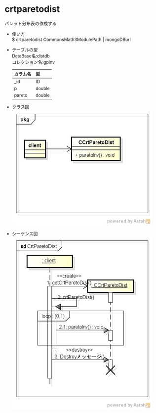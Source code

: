 crtparetodist
=============
パレット分布表の作成する

* 使い方  
  $ crtparetodist CommonsMath3ModulePath | mongoDBurl

* テーブルの型  
  DataBase名:distdb  
  コレクション名:gpinv  

  |カラム名|型     |
  |--------|-------|
  |_id     |ID     |
  |p       |double |
  |pareto  |double |
  
* クラス図  
![crtndist](images/pkgCrtParetoDist.jpg)

* シーケンス図  
![crtndist](images/sdCrtParetoDist.jpg)
